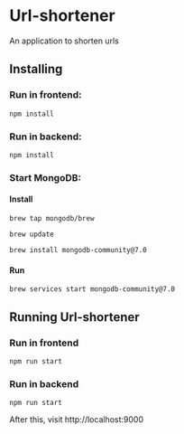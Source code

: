 # Url-shortener
An application to shorten urls

## Installing

### Run in frontend:

`npm install` 

### Run in backend: 

`npm install` 


### Start MongoDB:

#### Install
`brew tap mongodb/brew`

`brew update`

`brew install mongodb-community@7.0`

#### Run
`brew services start mongodb-community@7.0`


## Running Url-shortener

### Run in frontend

`npm run start`

### Run in backend

`npm run start`

After this, visit http://localhost:9000
